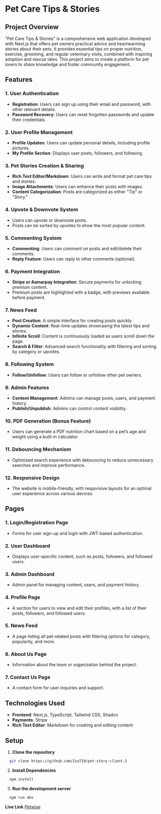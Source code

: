 # Pet Care Tips & Stories

## Project Overview

"Pet Care Tips & Stories" is a comprehensive web application developed with Next.js that offers pet owners practical advice and heartwarming stories about their pets. It provides essential tips on proper nutrition, exercise, grooming, and regular veterinary visits, combined with inspiring adoption and rescue tales. This project aims to create a platform for pet lovers to share knowledge and foster community engagement.

## Features

### 1. **User Authentication**

- **Registration**: Users can sign up using their email and password, with other relevant details.
- **Password Recovery**: Users can reset forgotten passwords and update their credentials.

### 2. **User Profile Management**

- **Profile Updates**: Users can update personal details, including profile pictures.
- **My Profile Section**: Displays user posts, followers, and following.

### 3. **Pet Stories Creation & Sharing**

- **Rich Text Editor/Markdown**: Users can write and format pet care tips and stories.
- **Image Attachments**: Users can enhance their posts with images.
- **Content Categorization**: Posts are categorized as either "Tip" or "Story."

### 4. **Upvote & Downvote System**

- Users can upvote or downvote posts.
- Posts can be sorted by upvotes to show the most popular content.

### 5. **Commenting System**

- **Commenting**: Users can comment on posts and edit/delete their comments.
- **Reply Feature**: Users can reply to other comments (optional).

### 6. **Payment Integration**

- **Stripe or Aamarpay Integration**: Secure payments for unlocking premium content.
- Premium posts are highlighted with a badge, with previews available before payment.

### 7. **News Feed**

- **Post Creation**: A simple interface for creating posts quickly.
- **Dynamic Content**: Real-time updates showcasing the latest tips and stories.
- **Infinite Scroll**: Content is continuously loaded as users scroll down the page.
- **Search & Filter**: Advanced search functionality with filtering and sorting by category or upvotes.

### 8. **Following System**

- **Follow/Unfollow**: Users can follow or unfollow other pet owners.

### 9. **Admin Features**

- **Content Management**: Admins can manage posts, users, and payment history.
- **Publish/Unpublish**: Admins can control content visibility.

### 10. **PDF Generation (Bonus Feature)**

- Users can generate a PDF nutrition chart based on a pet’s age and weight using a built-in calculator.

### 11. **Debouncing Mechanism**

- Optimized search experience with debouncing to reduce unnecessary searches and improve performance.

### 12. **Responsive Design**

- The website is mobile-friendly, with responsive layouts for an optimal user experience across various devices.

## Pages

### 1. **Login/Registration Page**

- Forms for user sign-up and login with JWT-based authentication.

### 2. **User Dashboard**

- Displays user-specific content, such as posts, followers, and followed users.

### 3. **Admin Dashboard**

- Admin panel for managing content, users, and payment history.

### 4. **Profile Page**

- A section for users to view and edit their profiles, with a list of their posts, followers, and followed users.

### 5. **News Feed**

- A page listing all pet-related posts with filtering options for category, popularity, and more.

### 6. **About Us Page**

- Information about the team or organization behind the project.

### 7. **Contact Us Page**

- A contact form for user inquiries and support.

## Technologies Used

- **Frontend**: Next.js, TypeScript, Tailwind CSS, Shadcn
- **Payments**: Stripe
- **Rich Text Editor**: Markdown for creating and editing content

## Setup

1. **Clone the repository**

```bash
  git clone https://github.com/IsaT10/pet-story-client-2
```

2. **Install Dependencies**

```bash
  npm install
```

3. **Run the development server**

```bash
  npm run dev
```

**Live Link**
[Petwise](https://pet-story-client.vercel.app/ 'Petwise')
